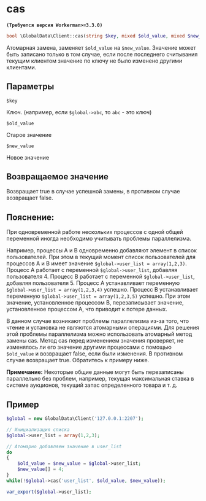 # cas
**``` (Требуется версия Workerman>=3.3.0) ```**
```php
bool \GlobalData\Client::cas(string $key, mixed $old_value, mixed $new_value)
```
Атомарная замена, заменяет ```$old_value``` на ```$new_value```.
Значение может быть записано только в том случае, если после последнего считывания текущим клиентом значение по ключу не было изменено другими клиентами.

## Параметры

 ``` $key ```

Ключ. (например, если ```$global->abc```, то ```abc``` - это ключ)

 ``` $old_value ```

Старое значение

 ``` $new_value ```

Новое значение

## Возвращаемое значение
Возвращает true в случае успешной замены, в противном случае возвращает false.

## Пояснение:

При одновременной работе нескольких процессов с одной общей переменной иногда необходимо учитывать проблемы параллелизма.

Например, процессы A и B одновременно добавляют элемент в список пользователей.
При этом в текущий момент список пользователей для процессов A и B имеет значение ```$global->user_list = array(1,2,3)```.
Процесс A работает с переменной ```$global->user_list```, добавляя пользователя 4.
Процесс B работает с переменной ```$global->user_list```, добавляя пользователя 5.
Процесс A устанавливает переменную ```$global->user_list = array(1,2,3,4)``` успешно.
Процесс B устанавливает переменную ```$global->user_list = array(1,2,3,5)``` успешно.
При этом значение, установленное процессом B, перезаписывает значение, установленное процессом A, что приводит к потере данных.

В данном случае возникают проблемы параллелизма из-за того, что чтение и установка не являются атомарными операциями.
Для решения этой проблемы параллелизма можно использовать атомарный метод замены cas.
Метод cas перед изменением значения проверяет, не изменялось ли его значение другими процессами с помощью ```$old_value``` и возвращает false, если были изменения. В противном случае возвращает true.
Обратитесь к примеру ниже.

 **Примечание:** 
Некоторые общие данные могут быть перезаписаны параллельно без проблем, например, текущая максимальная ставка в системе аукционов, текущий запас определенного товара и т. д.

## Пример

```php
$global = new GlobalData\Client('127.0.0.1:2207');

// Инициализация списка
$global->user_list = array(1,2,3);

// Атомарно добавляем значение в user_list
do
{
    $old_value = $new_value = $global->user_list;
    $new_value[] = 4;
}
while(!$global->cas('user_list', $old_value, $new_value));

var_export($global->user_list);
```
